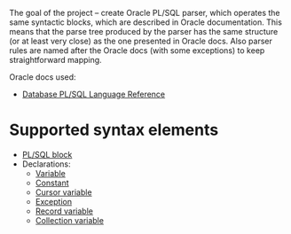 The goal of the project &ndash; create Oracle PL/SQL parser, which operates the same syntactic blocks, which are described in Oracle documentation. This means that the parse tree produced by the parser has the same structure (or at least very close) as the one presented in Oracle docs. Also parser rules are named after the Oracle docs (with some exceptions) to keep straightforward mapping.

Oracle docs used:
* [Database PL/SQL Language Reference](https://docs.oracle.com/en/database/oracle/oracle-database/20/lnpls/index.html)

# Supported syntax elements

* [PL/SQL block](https://docs.oracle.com/en/database/oracle/oracle-database/20/lnpls/overview.html#GUID-826B070B-4888-4398-889B-61A3C6B91349)
* Declarations:
    * [Variable](https://docs.oracle.com/en/database/oracle/oracle-database/20/lnpls/scalar-variable-declaration.html#GUID-03124315-0E1E-4154-8EBE-12034CA6AD55)
    * [Constant](https://docs.oracle.com/en/database/oracle/racle-database/20/lnpls/constant-declaration.tml#GUID-C6DA65F8-3F0C-43F3-8BC6-231064E8C1B6)
    * [Cursor variable](https://docs.oracle.com/en/database/oracle/racle-database/20/lnpls/cursor-variable-declaration.tml#GUID-CE884B31-07F0-46AA-8067-EBAF73821F3D)
    * [Exception](https://docs.oracle.com/en/database/oracle/racle-database/20/lnpls/exception-declaration.tml#GUID-AAC8C54F-775C-4E65-B531-0350CFF5B1BD)
    * [Record variable](https://docs.oracle.com/en/database/oracle/racle-database/20/lnpls/record-variable-declaration.tml#GUID-704FC014-561E-422C-9636-EDCA3B996AAD)
    * [Collection variable](https://docs.oracle.com/en/database/oracle/racle-database/20/lnpls/collection-variable.tml#GUID-89A1863C-65A1-40CF-9392-86E9FDC21BE9)
